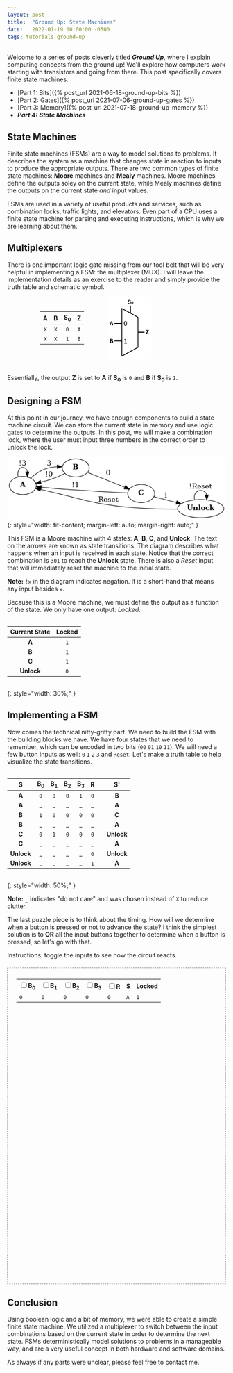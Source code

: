 ```yaml
---
layout: post
title:  "Ground Up: State Machines"
date:   2022-01-19 00:00:00 -0500
tags: tutorials ground-up
---
```


<script src="https://cdnjs.cloudflare.com/ajax/libs/paper.js/0.12.15/paper-full.min.js" integrity="sha512-ovjLI1ZcZe6bw+ImQ21r+sv8q/Vwob2kq7tFidK6E1LWfi0T4uobbmpfEU1//a9h9o5Kkt+MnMWf6rWlg0EiMw==" crossorigin="anonymous" referrerpolicy="no-referrer"></script>
<script type="text/javascript">
    window.globals = {};
    function updateState(checkbox, global) {
        window.globals[global] = checkbox.checked;
        window.globals.updateLock();
        updateTables();
    }
    function updateTables() {
        updateLockTable();
    }
    function updateLockTable() {
        var row = document.getElementById("lockTable").children[0].children[1].children;
        row[0].children[0].innerText = window.globals["lockB0"] ? "1" : "0";
        row[1].children[0].innerText = window.globals["lockB1"] ? "1" : "0";
        row[2].children[0].innerText = window.globals["lockB2"] ? "1" : "0";
        row[3].children[0].innerText = window.globals["lockB3"] ? "1" : "0";
        row[4].children[0].innerText = window.globals["lockR"] ? "1" : "0";
        row[5].children[0].innerText = window.globals["lockS"] || "A";
        row[6].children[0].innerText = window.globals["lockL"] || "1";
    }
    window.onload = function() {
        window.globals.updateLock();
        updateTables()
    }
</script>
<style type="text/css" media="all">
.gate {
    vertical-align: middle;
    width: unset;
}
p.gate {
    vertical-align: unset;
}
.table-div {
    vertical-align: middle;
}
.interactive {
    padding: 20px;
    margin: 20px auto;
    border: 1px dashed gray;
}
.table-div table {
    margin-bottom: 5px;
    margin-top: 5px;
}
table {
    margin: 30px auto;
}
#lock {
    width: 600px;
    height: 600px;
    display: inline-block;
    vertical-align: middle;
    margin-left: 40px;
}
</style>

Welcome to a series of posts cleverly titled ***Ground Up***,
where I explain computing concepts from the ground up! We'll explore
how computers work starting with transistors and going from there.
This post specifically covers finite state machines.

* [Part 1: Bits]({% post_url 2021-06-18-ground-up-bits %})
* [Part 2: Gates]({% post_url 2021-07-06-ground-up-gates %})
* [Part 3: Memory]({% post_url 2021-07-18-ground-up-memory %})
* ***Part 4: State Machines***

## State Machines
Finite state machines (FSMs) are a way to model solutions to problems. It
describes the system as a machine that changes state in reaction to
inputs to produce the appropriate outputs. There are two common types of
finite state machines: **Moore** machines and **Mealy** machines. Moore
machines define the outputs soley on the current state, while Mealy
machines define the outputs on the current state *and* input values.

FSMs are used in a variety of useful products and services, such as
combination locks, traffic lights, and elevators. Even part of a CPU
uses a finite state machine for parsing and executing instructions,
which is why we are learning about them.

## Multiplexers
There is one important logic gate missing from our tool belt that will
be very helpful in implementing a FSM: the multiplexer (MUX). I will leave
the implementation details as an exercise to the reader and simply provide
the truth table and schematic symbol.

<div class="table-div" style="width: 100%; display: inline-block; margin-bottom: 20px;">
<table class="gate" style="margin: 0 10% 0 15%; display: inline-block;">
  <thead>
    <tr>
      <th style="text-align: center">A</th>
      <th style="text-align: center">B</th>
      <th style="text-align: center">S<sub>0</sub></th>
      <th style="text-align: center">Z</th>
    </tr>
  </thead>
  <tbody>
    <tr>
      <td style="text-align: center"><code class="highlighter-rouge">X</code></td>
      <td style="text-align: center"><code class="highlighter-rouge">X</code></td>
      <td style="text-align: center"><code class="highlighter-rouge">0</code></td>
      <td style="text-align: center"><code class="highlighter-rouge">A</code></td>
    </tr>
    <tr>
      <td style="text-align: center"><code class="highlighter-rouge">X</code></td>
      <td style="text-align: center"><code class="highlighter-rouge">X</code></td>
      <td style="text-align: center"><code class="highlighter-rouge">1</code></td>
      <td style="text-align: center"><code class="highlighter-rouge">B</code></td>
    </tr>
  </tbody>
</table>
<img src="/assets/kb/gates/MUX.svg" style="display: inline-block; width: 20%; vertical-align: middle"/>
</div>

Essentially, the output **Z** is set to **A** if **S<sub>0</sub>** is `0` and **B** if **S<sub>0</sub>** is `1`.


## Designing a FSM
At this point in our journey, we have enough components to build a state
machine circuit. We can store the current state in memory and use logic
gates to determine the outputs.  In this post, we will make a combination
lock, where the user must input three numbers in the correct order to
unlock the lock.

![lock-fsm](/assets/ground-up/lock.png)
{: style="width: fit-content; margin-left: auto; margin-right: auto;" }

This FSM is a Moore machine with 4 states: **A**, **B**, **C**, and
**Unlock**. The text on the arrows are known as state transitions.
The diagram describes what happens when an input is received in each
state. Notice that the correct combination is `301` to reach the
**Unlock** state. There is also a *Reset* input that will immediately
reset the machine to the initial state.

**Note:** `!x` in the diagram indicates negation. It is a short-hand that
means any input besides `x`.

Because this is a Moore machine, we must define the output as a function
of the state. We only have one output: *Locked*.

| Current State   | Locked   |
| :-------------: | :------: |
| **A**           | `1`      |
| **B**           | `1`      |
| **C**           | `1`      |
| **Unlock**      | `0`      |
{: style="width: 30%;" }

## Implementing a FSM
Now comes the technical nitty-gritty part. We need to build the FSM
with the building blocks we have. We have four states that we need to
remember, which can be encoded in two bits (`00` `01` `10` `11`). We
will need a few button inputs as well: `0` `1` `2` `3` and `Reset`. Let's
make a truth table to help visualize the state transitions.

| S            | B<sub>0</sub> | B<sub>1</sub> | B<sub>2</sub> | B<sub>3</sub> | R      |        | S'         |
| :----------: | :----:        | :----:        | :----:        | :----:        | :----: | :----: | :----:     |
| **A**        | `0`           | `0`           | `0`           | `1`           | `0`    |        | **B**      |
| **A**        | _             | _             | _             | _             | _      |        | **A**      |
| **B**        | `1`           | `0`           | `0`           | `0`           | `0`    |        | **C**      |
| **B**        | _             | _             | _             | _             | _      |        | **A**      |
| **C**        | `0`           | `1`           | `0`           | `0`           | `0`    |        | **Unlock** |
| **C**        | _             | _             | _             | _             | _      |        | **A**      |
| **Unlock**   | _             | _             | _             | _             | `0`    |        | **Unlock** |
| **Unlock**   | _             | _             | _             | _             | `1`    |        | **A**      |
{: style="width: 50%;" }

**Note:** `_` indicates "do not care" and was chosen instead of `X`
to reduce clutter.

The last puzzle piece is to think about the timing. How will we determine
when a button is pressed or not to advance the state? I think the simplest
solution is to **OR** all the input buttons together to determine when a button
is pressed, so let's go with that.

Instructions: toggle the inputs to see how the circuit reacts.

<div class="interactive">
<div class="table-div">
<table class="gate" id="lockTable">
    <tr>
        <th><input type="checkbox" onclick="updateState(this, 'lockB0');"><label>B<sub>0</sub></label></th>
        <th><input type="checkbox" onclick="updateState(this, 'lockB1');"><label>B<sub>1</sub></label></th>
        <th><input type="checkbox" onclick="updateState(this, 'lockB2');"><label>B<sub>2</sub></label></th>
        <th><input type="checkbox" onclick="updateState(this, 'lockB3');"><label>B<sub>3</sub></label></th>
        <th><input type="checkbox" onclick="updateState(this, 'lockR');"><label>R</label></th>
        <th>S</th>
        <th>Locked</th>
    </tr>
    <tr>
        <td><code>0</code></td>
        <td><code>0</code></td>
        <td><code>0</code></td>
        <td><code>0</code></td>
        <td><code>0</code></td>
        <td><code>A</code></td>
        <td><code>1</code></td>
    </tr>
</table>
</div>

<script type="text/paperscript" canvas="lock">
{% include_relative _ground_up/lock.js %}
</script>
<canvas id="lock" resize></canvas>
</div>

## Conclusion
Using boolean logic and a bit of memory, we were able to create a simple
finite state machine. We utilized a multiplexer to switch between the input
combinations based on the current state in order to determine the next state.
FSMs deterministically model solutions to problems in a manageable way,
and are a very useful concept in both hardware and software domains.

As always if any parts were unclear, please feel free to contact me.
